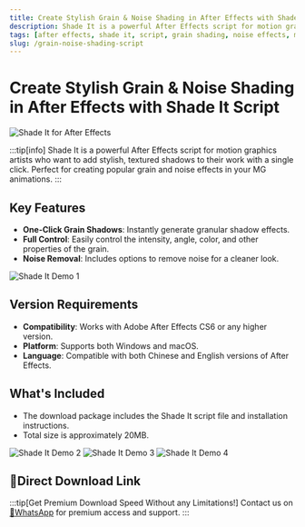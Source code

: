 ```yaml
---
title: Create Stylish Grain & Noise Shading in After Effects with Shade It Script
description: Shade It is a powerful After Effects script for motion graphics artists who want to add stylish, textured shadows to their work with a single click. Perfect for creating popular grain and noise effects in your MG animations.
tags: [after effects, shade it, script, grain shading, noise effects, motion graphics, animation, shadows, visual effects, mg animation]
slug: /grain-noise-shading-script
---
```


<!--First Part-This is Title -->
# Create Stylish Grain & Noise Shading in After Effects with Shade It Script

<!--Second Part-This is First Banner -->
![Shade It for After Effects](/img/shade-it.jpg)

:::tip[info]
Shade It is a powerful After Effects script for motion graphics artists who want to add stylish, textured shadows to their work with a single click. Perfect for creating popular grain and noise effects in your MG animations.
:::

## Key Features

- **One-Click Grain Shadows**: Instantly generate granular shadow effects.
- **Full Control**: Easily control the intensity, angle, color, and other properties of the grain.
- **Noise Removal**: Includes options to remove noise for a cleaner look.

![Shade It Demo 1](/img/shade-it-demo-1.gif)

## Version Requirements

- **Compatibility**: Works with Adobe After Effects CS6 or any higher version.
- **Platform**: Supports both Windows and macOS.
- **Language**: Compatible with both Chinese and English versions of After Effects.

## What's Included

- The download package includes the Shade It script file and installation instructions.
- Total size is approximately 20MB.

![Shade It Demo 2](/img/shade-it-demo-2.gif)
![Shade It Demo 3](/img/shade-it-demo-3.gif)
![Shade It Demo 4](/img/shade-it-demo-4.gif)

## 🚀Direct Download Link
:::tip[Get Premium Download Speed Without any Limitations!]
Contact us on [💬WhatsApp](https://wa.me/+8613237610083) for premium  access and support.
:::